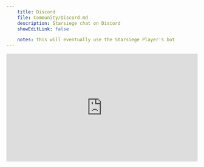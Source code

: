 ```yaml
---
    title: Discord
    file: Community/Discord.md
    description: Starsiege chat on Discord
    showEditLink: false

    notes: this will eventually use the Starsiege Player's bot
---
```


<style>
iframe {
  position: absolute;
  top: 0;
  left: 0;
  bottom: 0;
  right: 0;
  border: 0;
  width: 100%;
  height: 100%;
}
.container {
  position: relative;
  overflow: hidden;
  padding-top: 56.25%;
}
</style>

<div class="container">
<iframe title="Discord Embed by widgetbot.io" src="https://e.widgetbot.io/channels/297873205316681728/297873205316681728"></iframe>
</div>
